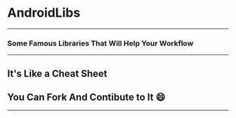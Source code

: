 # AndroidLibs

---

### Some Famous Libraries That Will Help Your Workflow 

---

## It's Like a Cheat Sheet

## You Can Fork And Contibute to It :smile:

---
